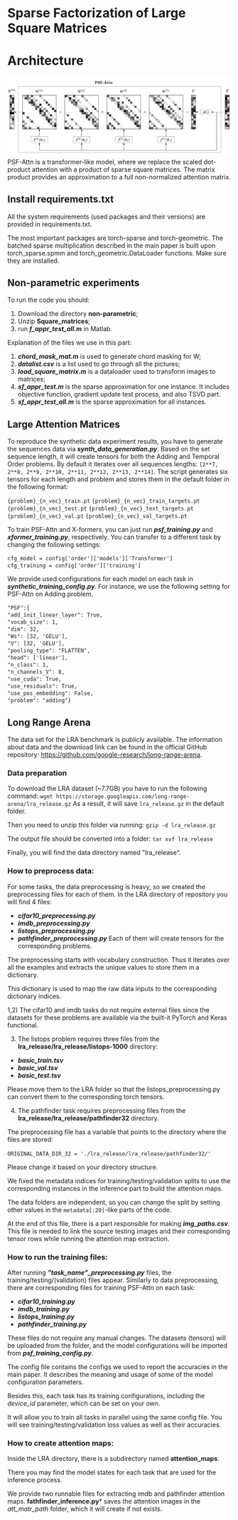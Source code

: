 # Sparse Factorization of Large Square Matrices
# **Architecture**
![Architeture of PSF](https://github.com/RuslanKhalitov/SparseFactorization/blob/master/psf.png)
PSF-Attn is a transformer-like model, where we replace the scaled dot-product attention with a product of sparse square matrices. The matrix product provides an approximation to a full non-normalized attention matrix.

## Install requirements.txt
All the system requirements (used packages and their versions) are provided in requirements.txt.

The most important packages are torch-sparse and torch-geometric. The batched sparse multiplication described in the main paper is built upon torch_sparse.spmm and torch_geometric.DataLoader functions. Make sure they are installed. 

## Non-parametric experiments
To run the code you should:
1. Download the directory **non-parametric**;
2. Unzip **Square_matrices**;
3. run ***f_appr_test_all.m*** in Matlab.

Explanation of the files we use in this part:
1. ***chord_mask_mat.m*** is used to generate chord masking for W;
2. ***datalist.csv*** is a list used to go through all the pictures;
3. ***load_square_matrix.m*** is a dataloader used to transform images to matrices;
4. ***sf_appr_test.m*** is the sparse approximation for one instance. It includes objective function, gradient update test process, and also TSVD part.
5. ***sf_appr_test_all.m*** is the sparse approximation for all instances.

## Large Attention Matrices
To reproduce the synthetic data experiment results, you have to generate the sequences data via ***synth_data_generation.py***. Based on the set sequence length, it will create tensors for both the Adding and Temporal Order problems.  By default it iterates over all sequences lengths: `[2**7, 2**8, 2**9, 2**10, 2**11, 2**12, 2**13, 2**14]`. The script generates six tensors for each length and problem and stores them in the default folder in the following format:

`{problem}_{n_vec}_train.pt`
`{problem}_{n_vec}_train_targets.pt`
`{problem}_{n_vec}_test.pt`
`{problem}_{n_vec}_test_targets.pt`
`{problem}_{n_vec}_val.pt`
`{problem}_{n_vec}_val_targets.pt`

To train PSF-Attn and X-formers, you can just run ***psf_training.py*** and ***xformer_training.py***, respectively. You can transfer to a different task by changing the following settings:

    cfg_model = config['order']['models']['Transformer']  
    cfg_training = config['order']['training']

We provide used configurations for each model on each task in ***synthetic_training_config.py***. For instance, we use the following setting for PSF-Attn on Adding problem.

    "PSF":{  
    "add_init_linear_layer": True,  
    "vocab_size": 1,  
    "dim": 32,  
    "Ws": [32, 'GELU'],  
    "V": [32, 'GELU'],  
    "pooling_type": "FLATTEN",  
    "head": ['linear'],  
    "n_class": 1,  
    "n_channels_V": 8,  
    "use_cuda": True,  
    "use_residuals": True,  
    "use_pos_embedding": False,  
    "problem": "adding"}

## Long Range Arena
The data set for the LRA benchmark is publicly available. The information about data and the download link can be found in the official GitHub repository: https://github.com/google-research/long-range-arena.

### Data preparation

To download the LRA dataset (~7.7GB) you have to run the following command:
`wget https://storage.googleapis.com/long-range-arena/lra_release.gz`
As a result, it will save `lra_release.gz` in the default folder.

Then you need to unzip this folder via running:
`gzip -d lra_release.gz`

The output file should be converted into a folder:
`tar xvf lra_release`

Finally, you will find the data directory named "lra_release".

### How to preprocess data:
For some tasks, the data preprocessing is heavy, so we created the preprocessing files for each of them.
In the LRA directory of repository you will find 4 files:
 - ***cifar10_preprocessing.py***
 - ***imdb_preprocessing.py***
 - ***listops_preprocessing.py***
 - ***pathfinder_preprocessing.py***
Each of them will create tensors for the corresponding problems.

The preprocessing starts with vocabulary construction. Thus it iterates over all the examples and extracts the unique values to store them in a dictionary.

This dictionary is used to map the raw data inputs to the corresponding dictionary indices. 

1,2) The cifar10 and imdb tasks do not require external files since the datasets for these problems are available via the built-it PyTorch and Keras functional.

3) The listops problem requires three files from the **lra_release/lra_release/listops-1000** directory:

 - ***basic_train.tsv***
 - ***basic_val.tsv***
 - ***basic_test.tsv***

Please move them to the LRA folder so that the listops_preprocessing.py can convert them to the corresponding torch tensors.

4) The pathfinder task requires preprocessing files from the **lra_release/lra_release/pathfinder32** directory.

The preprocessing file has a variable that points to the directory where the files are stored:

`ORIGINAL_DATA_DIR_32 = './lra_release/lra_release/pathfinder32/'`

Please change it based on your directory structure.

We fixed the metadata indices for training/testing/validation splits to use the corresponding instances in the inference part to build the attention maps.

The data folders are independent, so you can change the split by setting other values in the `metadata[:20]`-like parts of the code.

At the end of this file, there is a part responsible for making ***img_paths.csv***. This file is needed to link the source testing images and their corresponding tensor rows while running the attention map extraction.

### How to run the training files:
After running ***"task_name"_preprocessing.py*** files, the training/testing/(validation) files appear.
Similarly to data preprocessing, there are corresponding files for training PSF-Attn on each task:
 - ***cifar10_training.py***
 - ***imdb_training.py***
 - ***listops_training.py***
 - ***pathfinder_training.py***

These files do not require any manual changes. The datasets (tensors) will be uploaded from the folder, and the model configurations will be imported from ***psf_training_config.py***.

The config file contains the configs we used to report the accuracies in the main paper. It describes the meaning and usage of some of the model configuration parameters.

Besides this, each task has its training configurations, including the *device_id* parameter, which can be set on your own. 

It will allow you to train all tasks in parallel using the same config file. You will see training/testing/validation loss values as well as their accuracies.

### How to create attention maps:
Inside the LRA directory, there is a subdirectory named **attention_maps**.

There you may find the model states for each task that are used for the inference process. 

We provide two runnable files for extracting imdb and pathfinder attention maps. **fathfinder_inference.py*** saves the attention images in the *att_matr_path* folder, which it will create if not exists. 

